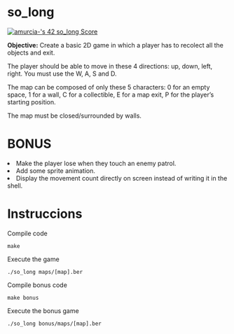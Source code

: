 # so_long
<a href="https://github.com/JaeSeoKim/badge42"><img src="https://badge42.vercel.app/api/v2/cl56x7ufz003509jr5i8cj5cl/project/2639963" alt="amurcia-'s 42 so_long Score" /></a>

<b>Objective:</b> Create a basic 2D game in which a player has to recolect all the objects and exit.

The player should be able to move in these 4 directions: up, down, left, right. You must use the W, A, S and D.

The map can be composed of only these 5 characters: 0 for an empty space, 1 for a wall, C for a collectible, E for a map exit, P for the player’s starting position.

The map must be closed/surrounded by walls.

# BONUS
<li> Make the player lose when they touch an enemy patrol. </li>
<li> Add some sprite animation. </li>
<li> Display the movement count directly on screen instead of writing it in the shell. </li>

# Instruccions
Compile code
```shell
make
```
Execute the game
```shell
./so_long maps/[map].ber
```
Compile bonus code
```shell
make bonus
```
Execute the bonus game
```shell
./so_long bonus/maps/[map].ber
```
